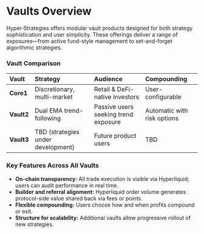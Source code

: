 # Vaults Overview

Hyper‑Strategies offers modular vault products designed for both strategy sophistication and user simplicity. These offerings deliver a range of exposures—from active fund-style management to set-and-forget algorithmic strategies.

### Vault Comparison
| Vault | Strategy | Audience | Compounding |
| :--- | :--- | :--- | :--- |
| **Core1** | Discretionary, multi-market | Retail & DeFi-native investors | User-configurable |
| **Vault2** | Dual EMA trend-following | Passive users seeking trend exposure| Automatic with risk options |
| **Vault3**| TBD (strategies under development)| Future product users | TBD |

### Key Features Across All Vaults
- **On-chain transparency:** All trade execution is visible via Hyperliquid; users can audit performance in real time.
- **Builder and referral alignment:** Hyperliquid order volume generates protocol-side value shared back via fees or points.
- **Flexible compounding:** Users choose how and when profits compound or exit.
- **Structure for scalability:** Additional vaults allow progressive rollout of new strategies.